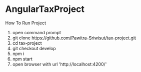# AngularTaxProject

How To Run Project

1. open command prompt
2. git clone https://github.com/Pawitra-Sriwisut/tax-project.git
3. cd tax-project
4. git checkout develop
5. npm i
6. npm start
7. open browser with url 'http://localhost:4200/'
